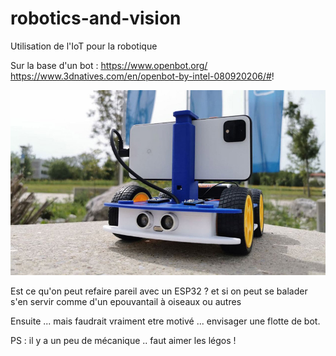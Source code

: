 # robotics-and-vision
Utilisation de l'IoT pour la robotique

Sur la base d'un bot : https://www.openbot.org/
https://www.3dnatives.com/en/openbot-by-intel-080920206/#!

![](openbot.jpg)

Est ce qu'on peut refaire pareil avec un ESP32 ?
et si on peut se balader s'en servir comme d'un epouvantail 
à oiseaux ou autres 

Ensuite ... mais faudrait vraiment etre motivé ... envisager une flotte 
de bot.

PS : il y a un peu de mécanique .. faut aimer les légos ! 
